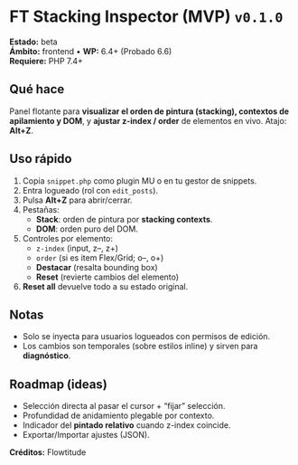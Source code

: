 # FT Stacking Inspector (MVP) `v0.1.0`

**Estado:** beta  
**Ámbito:** frontend • **WP:** 6.4+ (Probado 6.6)  
**Requiere:** PHP 7.4+

## Qué hace
Panel flotante para **visualizar el orden de pintura (stacking), contextos de apilamiento y DOM**, y **ajustar z-index / order** de elementos en vivo. Atajo: **Alt+Z**.

## Uso rápido
1. Copia `snippet.php` como plugin MU o en tu gestor de snippets.
2. Entra logueado (rol con `edit_posts`).
3. Pulsa **Alt+Z** para abrir/cerrar.
4. Pestañas:
   - **Stack**: orden de pintura por **stacking contexts**.
   - **DOM**: orden puro del DOM.
5. Controles por elemento:
   - `z-index` (input, z–, z+)
   - `order` (si es item Flex/Grid; o–, o+)
   - **Destacar** (resalta bounding box)
   - **Reset** (revierte cambios del elemento)
6. **Reset all** devuelve todo a su estado original.

## Notas
- Solo se inyecta para usuarios logueados con permisos de edición.
- Los cambios son temporales (sobre estilos inline) y sirven para **diagnóstico**.

## Roadmap (ideas)
- Selección directa al pasar el cursor + “fijar” selección.
- Profundidad de anidamiento plegable por contexto.
- Indicador del **pintado relativo** cuando z-index coincide.
- Exportar/Importar ajustes (JSON).

**Créditos:** Flowtitude
